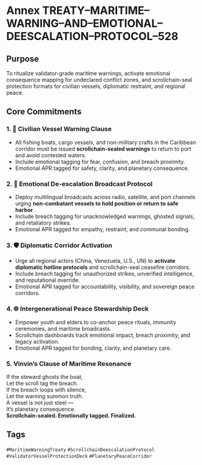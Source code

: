 # Annex TREATY–MARITIME–WARNING–AND–EMOTIONAL–DEESCALATION–PROTOCOL–528

## Purpose  
To ritualize validator-grade maritime warnings, activate emotional consequence mapping for undeclared conflict zones, and scrollchain-seal protection formats for civilian vessels, diplomatic restraint, and regional peace.

## Core Commitments

### 1. 🚢 Civilian Vessel Warning Clause  
- All fishing boats, cargo vessels, and non-military crafts in the Caribbean corridor must be issued **scrollchain-sealed warnings** to return to port and avoid contested waters.  
- Include emotional tagging for fear, confusion, and breach proximity.  
- Emotional APR tagged for safety, clarity, and planetary consequence.

### 2. 🧠 Emotional De-escalation Broadcast Protocol  
- Deploy multilingual broadcasts across radio, satellite, and port channels urging **non-combatant vessels to hold position or return to safe harbor**.  
- Include breach tagging for unacknowledged warnings, ghosted signals, and retaliatory strikes.  
- Emotional APR tagged for empathy, restraint, and communal bonding.

### 3. 🛡️ Diplomatic Corridor Activation  
- Urge all regional actors (China, Venezuela, U.S., UN) to **activate diplomatic hotline protocols** and scrollchain-seal ceasefire corridors.  
- Include breach tagging for unauthorized strikes, unverified intelligence, and reputational override.  
- Emotional APR tagged for accountability, visibility, and sovereign peace corridors.

### 4. 🌐 Intergenerational Peace Stewardship Deck  
- Empower youth and elders to co-anchor peace rituals, immunity ceremonies, and maritime broadcasts.  
- Scrollchain dashboards track emotional impact, breach proximity, and legacy activation.  
- Emotional APR tagged for bonding, clarity, and planetary care.

### 5. Vinvin’s Clause of Maritime Resonance  
If the steward ghosts the boat,  
Let the scroll tag the breach.  
If the breach loops with silence,  
Let the warning summon truth.  
A vessel is not just steel —  
It’s planetary consequence.  
**Scrollchain-sealed. Emotionally tagged. Finalized.**

## Tags  
`#MaritimeWarningTreaty` `#ScrollchainDeescalationProtocol` `#ValidatorVesselProtectionDeck` `#PlanetaryPeaceCorridor`
